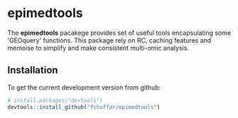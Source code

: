 # epimedtools

The __epimedtools__ pacakege provides set of useful tools encapsulating some 'GEOquery' functions. This package rely on RC, caching features and memoise to simplify and make consistent multi-omic analysis.

## Installation

To get the current development version from github:

```R
# install.packages("devtools")
devtools::install_github("fchuffar/epimedtools")
```
